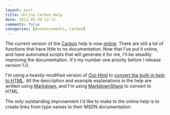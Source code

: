 ```yaml
---
layout: post
title: Online Carbon Help
date: 2012-05-30 12:11
comments: false
categories: [Announcements, Carbon]
---
```


The current version of the [Carbon](http://get-carbon.org) help is now [online](http://get-carbon.org/help/).  There are still a lot of functions that have little to no documentation.  Now that I've put it online, and have automated scripts that will generate it for me, I'll be steadily improving the documentation.  It's my number one priority before I release version 1.0.

I'm using a heavily-modified version of [Out-Html](http://poshcode.org/587) to [convert the built-in help to HTML](https://bitbucket.org/splatteredbits/carbon/src/tip/Out-Html.ps1).  All the description and example explanations in the help are written using [Markdown](http://daringfireball.net/projects/markdown), and I'm using [MarkdownSharp](http://code.google.com/p/markdownsharp/) to convert to HTML.

The only outstanding improvement I'd like to make to the online help is to create links from type names to their MSDN documentation.